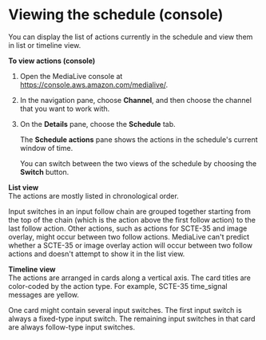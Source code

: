 # Viewing the schedule \(console\)<a name="schedule-using-console-view"></a>

You can display the list of actions currently in the schedule and view them in list or timeline view\.

**To view actions \(console\)**

1. Open the MediaLive console at [https://console\.aws\.amazon\.com/medialive/](https://console.aws.amazon.com/medialive/)\.

1. In the navigation pane, choose **Channel**, and then choose the channel that you want to work with\.

1. On the **Details** pane, choose the **Schedule** tab\.

   The **Schedule actions** pane shows the actions in the schedule's current window of time\. 

   You can switch between the two views of the schedule by choosing the **Switch** button\. 

**List view**  
The actions are mostly listed in chronological order\.

Input switches in an input follow chain are grouped together starting from the top of the chain \(which is the action above the first follow action\) to the last follow action\. Other actions, such as actions for SCTE\-35 and image overlay, might occur between two follow actions\. MediaLive can't predict whether a SCTE\-35 or image overlay action will occur between two follow actions and doesn't attempt to show it in the list view\. 

**Timeline view**  
The actions are arranged in cards along a vertical axis\. The card titles are color\-coded by the action type\. For example, SCTE\-35 time\_signal messages are yellow\.

One card might contain several input switches\. The first input switch is always a fixed\-type input switch\. The remaining input switches in that card are always follow\-type input switches\.